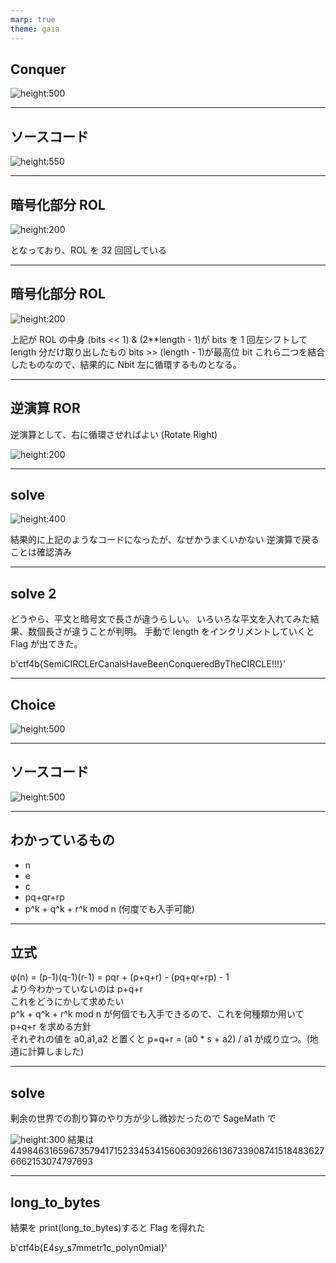 ```yaml
---
marp: true
theme: gaia
---
```


## Conquer

![height:500](Conquer/Conquer.PNG)

---

## ソースコード

![height:550](Conquer/Conquer_1.PNG)

---

## 暗号化部分 ROL

![height:200](Conquer/Conquer_2.PNG)

となっており、ROL を 32 回回している

---

## 暗号化部分 ROL

![height:200](Conquer/Conquer_3.PNG)

上記が ROL の中身
(bits << 1) & (2\*\*length - 1)が bits を 1 回左シフトして length 分だけ取り出したもの
bits >> (length - 1)が最高位 bit
これら二つを結合したものなので、結果的に Nbit 左に循環するものとなる。

---

## 逆演算 ROR

逆演算として、右に循環させればよい (Rotate Right)

![height:200](Conquer/Conquer_4.PNG)

---

## solve

![height:400](Conquer/Conquer_5.PNG)

結果的に上記のようなコードになったが、なぜかうまくいかない
逆演算で戻ることは確認済み

---

## solve 2

どうやら、平文と暗号文で長さが違うらしい。
いろいろな平文を入れてみた結果、数個長さが違うことが判明。
手動で length をインクリメントしていくと Flag が出てきた。

b'ctf4b{SemiCIRCLErCanalsHaveBeenConqueredByTheCIRCLE!!!}'

---

## Choice

![height:500](Choice/Choice.PNG)

---

## ソースコード

![height:500](Choice/Choice_1.PNG)

---

## わかっているもの

- n
- e
- c
- pq+qr+rp
- p^k + q^k + r^k mod n (何度でも入手可能)

---

## 立式

φ(n) = (p-1)(q-1)(r-1) = pqr + (p+q+r) - (pq+qr+rp) - 1  
より今わかっていないのは p+q+r  
これをどうにかして求めたい  
p^k + q^k + r^k mod n が何個でも入手できるので、これを何種類か用いて p+q+r を求める方針  
それぞれの値を a0,a1,a2 と置くと
p+q+r = (a0 \* s + a2) / a1
が成り立つ。(地道に計算しました)

---

## solve

剰余の世界での割り算のやり方が少し微妙だったので SageMath で

![height:300](Choice/Choice_2.PNG)
結果は 44984631659673579417152334534156063092661367339087415184836276662153074797693

---

## long_to_bytes

結果を print(long_to_bytes)すると Flag を得れた

b'ctf4b{E4sy_s7mmetr1c_polyn0mial}'
